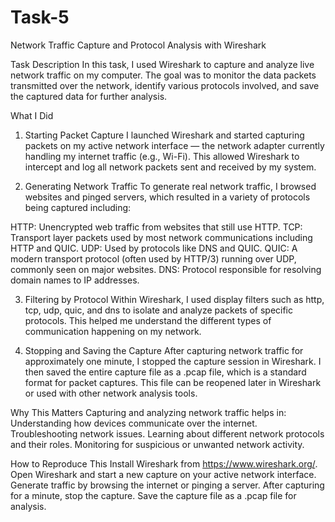# Task-5
Network Traffic Capture and Protocol Analysis with Wireshark

Task Description
In this task, I used Wireshark to capture and analyze live network traffic on my computer. The goal was to monitor the data packets transmitted over the network, identify various protocols involved, and save the captured data for further analysis.

What I Did
1. Starting Packet Capture
I launched Wireshark and started capturing packets on my active network interface — the network adapter currently handling my internet traffic (e.g., Wi-Fi). This allowed Wireshark to intercept and log all network packets sent and received by my system.

2. Generating Network Traffic
To generate real network traffic, I browsed websites and pinged servers, which resulted in a variety of protocols being captured including:

HTTP: Unencrypted web traffic from websites that still use HTTP.
TCP: Transport layer packets used by most network communications including HTTP and QUIC.
UDP: Used by protocols like DNS and QUIC.
QUIC: A modern transport protocol (often used by HTTP/3) running over UDP, commonly seen on major websites.
DNS: Protocol responsible for resolving domain names to IP addresses.

3. Filtering by Protocol
Within Wireshark, I used display filters such as http, tcp, udp, quic, and dns to isolate and analyze packets of specific protocols. This helped me understand the different types of communication happening on my network.

4. Stopping and Saving the Capture
After capturing network traffic for approximately one minute, I stopped the capture session in Wireshark. I then saved the entire capture file as a .pcap file, which is a standard format for packet captures. This file can be reopened later in Wireshark or used with other network analysis tools.

Why This Matters
Capturing and analyzing network traffic helps in:
Understanding how devices communicate over the internet.
Troubleshooting network issues.
Learning about different network protocols and their roles.
Monitoring for suspicious or unwanted network activity.

How to Reproduce This
Install Wireshark from https://www.wireshark.org/.
Open Wireshark and start a new capture on your active network interface.
Generate traffic by browsing the internet or pinging a server.
After capturing for a minute, stop the capture.
Save the capture file as a .pcap file for analysis.
